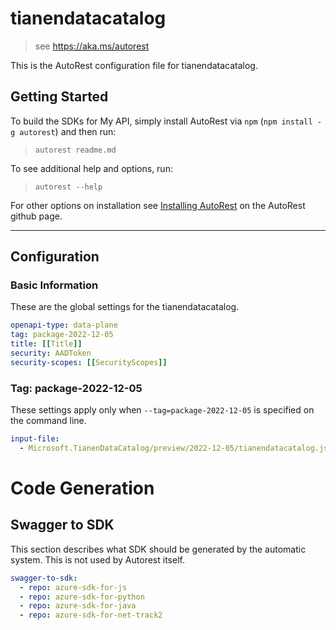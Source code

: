# tianendatacatalog

> see https://aka.ms/autorest

This is the AutoRest configuration file for tianendatacatalog.

## Getting Started

To build the SDKs for My API, simply install AutoRest via `npm` (`npm install -g autorest`) and then run:

> `autorest readme.md`

To see additional help and options, run:

> `autorest --help`

For other options on installation see [Installing AutoRest](https://aka.ms/autorest/install) on the AutoRest github page.

---

## Configuration

### Basic Information

These are the global settings for the tianendatacatalog.

```yaml
openapi-type: data-plane
tag: package-2022-12-05
title: [[Title]]
security: AADToken
security-scopes: [[SecurityScopes]]
```

### Tag: package-2022-12-05

These settings apply only when `--tag=package-2022-12-05` is specified on the command line.

```yaml $(tag) == 'package-2022-12-05'
input-file:
  - Microsoft.TianenDataCatalog/preview/2022-12-05/tianendatacatalog.json
```

# Code Generation

## Swagger to SDK

This section describes what SDK should be generated by the automatic system.
This is not used by Autorest itself.

```yaml $(swagger-to-sdk)
swagger-to-sdk:
  - repo: azure-sdk-for-js
  - repo: azure-sdk-for-python
  - repo: azure-sdk-for-java
  - repo: azure-sdk-for-net-track2
```